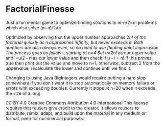 # FactorialFinesse
Just a fun mental game to optimize finding solutions to m-n/2=o! problems which also solve (m-n)/2=o

Optimized by observing that the upper number approaches 2*n! of the factorial quickly as n approaches infinity, but never exceeds it.
Both numbers are also always even, so no need to use floating point imprecision.
The process goes as follows, starting at n=4
Set u=2*n! as our upper value and l=u/2 - n as our lower value and then check if u - l = n!
If this proves true then print out the value and move to n+1,
otherwise, subtract 2 from the uppervalue, recalculate the lower and continue until we find it.

Changing to using Java BigIntegers would require putting a hard stop somewhere if you don't want it to stop automatically on memory failure or errors with exceeding doubles. Currently it stops at n=20 when it exceeds the size of a long.

CC BY 4.0
Creative Commons Attribution 4.0 International
This license requires that reusers give credit to the creator. It allows reusers to distribute, remix, adapt, and build upon the material in any medium or format, even for commercial purposes.
